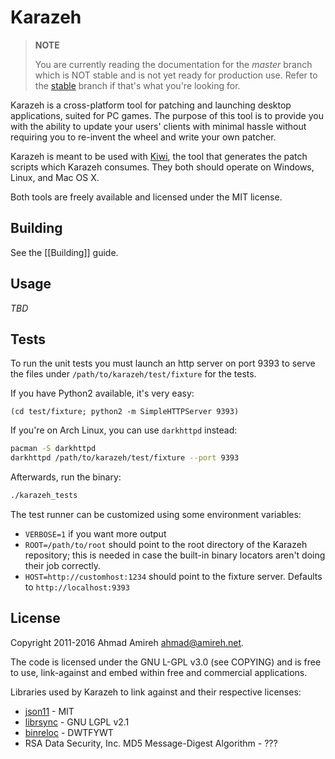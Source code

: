 # Karazeh

> **NOTE**
> 
> You are currently reading the documentation for the _master_ branch which
> is NOT stable and is not yet ready for production use. Refer to the 
> [stable](https://github.com/amireh/Karazeh/tree/stable) branch if that's
> what you're looking for.

Karazeh is a cross-platform tool for patching and launching desktop applications, suited for PC games. The purpose of this tool is to provide you with the ability to update your users' clients with minimal hassle without requiring you to re-invent the wheel and write your own patcher.

Karazeh is meant to be used with [Kiwi](https://github.com/amireh/Kiwi), the tool that generates the patch scripts which Karazeh consumes. They both should operate on Windows, Linux, and Mac OS X.

Both tools are freely available and licensed under the MIT license.

## Building

See the [[Building]] guide.

## Usage

_TBD_

## Tests

To run the unit tests you must launch an http server on port 9393 to serve the 
files under `/path/to/karazeh/test/fixture` for the tests. 

If you have Python2 available, it's very easy:

    (cd test/fixture; python2 -m SimpleHTTPServer 9393)

If you're on Arch Linux, you can use `darkhttpd` instead:

```bash
pacman -S darkhttpd
darkhttpd /path/to/karazeh/test/fixture --port 9393
```

Afterwards, run the binary:

```bash
./karazeh_tests
```

The test runner can be customized using some environment variables:

- `VERBOSE=1` if you want more output
- `ROOT=/path/to/root` should point to the root directory of the Karazeh repository; this is needed in case the built-in binary locators aren't doing their job correctly.
- `HOST=http://customhost:1234` should point to the fixture server. Defaults to `http://localhost:9393`

## License

Copyright 2011-2016 Ahmad Amireh <ahmad@amireh.net>.

The code is licensed under the GNU L-GPL v3.0 (see COPYING) and is free to use,
link-against and embed within free and commercial applications.

Libraries used by Karazeh to link against and their respective licenses:

- [json11](https://github.com/dropbox/json11) - MIT
- [librsync](http://librsync.sourcefrog.net/) - GNU LGPL v2.1
- [binreloc](https://github.com/datenwolf/binreloc) - DWTFYWT
- RSA Data Security, Inc. MD5 Message-Digest
Algorithm - ???

